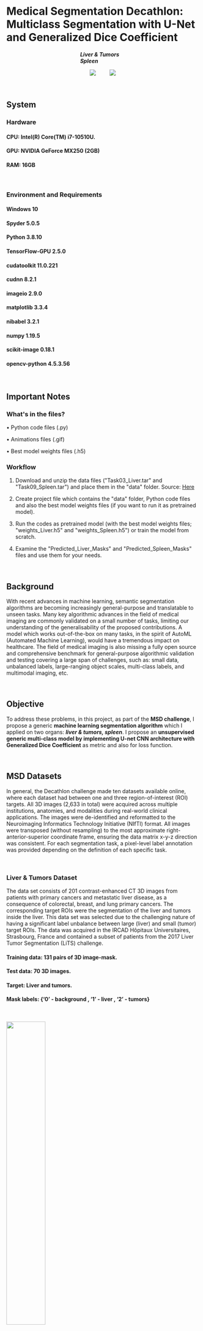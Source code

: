 # Medical Segmentation Decathlon: Multiclass Segmentation with U-Net and Generalized Dice Coefficient

<span>&nbsp;&nbsp;&nbsp;&nbsp;&nbsp;&nbsp;&nbsp;&nbsp;&nbsp;&nbsp;&nbsp;&nbsp;&nbsp;&nbsp;&nbsp;&nbsp;&nbsp;&nbsp;&nbsp;&nbsp;&nbsp;&nbsp;&nbsp;&nbsp;&nbsp;&nbsp;&nbsp;&nbsp;&nbsp;&nbsp;&nbsp;&nbsp;&nbsp;&nbsp;&nbsp;&nbsp;&nbsp;&nbsp;&nbsp;&nbsp;&nbsp;&nbsp;&nbsp;&nbsp;&nbsp;&nbsp;&nbsp;&nbsp;&nbsp;</span>***Liver & Tumors***
<span>&nbsp;&nbsp;&nbsp;&nbsp;&nbsp;&nbsp;&nbsp;&nbsp;&nbsp;&nbsp;&nbsp;&nbsp;&nbsp;&nbsp;&nbsp;&nbsp;&nbsp;&nbsp;&nbsp;&nbsp;&nbsp;&nbsp;&nbsp;&nbsp;&nbsp;&nbsp;&nbsp;&nbsp;&nbsp;&nbsp;&nbsp;&nbsp;&nbsp;&nbsp;&nbsp;&nbsp;&nbsp;&nbsp;&nbsp;&nbsp;&nbsp;&nbsp;&nbsp;&nbsp;&nbsp;&nbsp;&nbsp;&nbsp;&nbsp;</span>***Spleen***

<p align="center">
  <img src="https://user-images.githubusercontent.com/88136596/136297704-f872e328-096d-4a7d-96b0-a55f8bd420de.gif">
&nbsp; &nbsp; &nbsp; &nbsp;
  <img src="https://user-images.githubusercontent.com/88136596/136198937-c88385bb-a741-4115-89dc-d07ae7051649.gif">
</p>
<br/>

## System

### Hardware
#### CPU: Intel(R) Core(TM) i7-10510U.
#### GPU: NVIDIA GeForce MX250 (2GB)
#### RAM: 16GB
<br/>

### Environment and Requirements
#### Windows 10
#### Spyder 5.0.5
#### Python 3.8.10
#### TensorFlow-GPU 2.5.0 
#### cudatoolkit 11.0.221
#### cudnn 8.2.1
#### imageio 2.9.0
#### matplotlib 3.3.4
#### nibabel 3.2.1
#### numpy 1.19.5
#### scikit-image 0.18.1
#### opencv-python 4.5.3.56
<br/>

## Important Notes

### What's in the files?

• Python code files (.py)

• Animations files (.gif)

• Best model weights files (.h5)

### Workflow

1) Download and unzip the data files ("Task03_Liver.tar" and "Task09_Spleen.tar") and place them in the "data" folder.
   Source: [Here](https://drive.google.com/drive/folders/1HqEgzS8BV2c7xYNrZdEAnrHk7osJJ--2)

2) Create project file which contains the "data" folder, Python code files and also the best model weights files (if you want to run it as pretrained model).

3) Run the codes as pretrained model (with the best model weights files; "weights_Liver.h5" and "weights_Spleen.h5") or train the model from scratch.

4) Examine the "Predicted_Liver_Masks" and "Predicted_Spleen_Masks" files and use them for your needs.

<br/>

## Background

With recent advances in machine learning, semantic segmentation algorithms are becoming increasingly general-purpose and translatable to unseen tasks. Many key algorithmic advances in the field of medical imaging are commonly validated on a small number of tasks, limiting our understanding of the generalisability of the proposed contributions. A model which works out-of-the-box on many tasks, in the spirit of AutoML (Automated Machine Learning), would have a tremendous impact on healthcare. The field of medical imaging is also missing a fully open source and comprehensive benchmark for general-purpose algorithmic validation and testing covering a large span of challenges, such as: small data, unbalanced labels, large-ranging object scales, multi-class labels, and multimodal imaging, etc.

<br/>

## Objective
To address these problems, in this project, as part of the **MSD challenge**, I propose a generic **machine learning segmentation algorithm** which I applied on two organs: ***liver & tumors, spleen***. I propose an **unsupervised generic multi-class model by implementing U-net CNN architecture with Generalized Dice Coefficient** as metric and also for loss function.

<br/>

## MSD Datasets
In general, the Decathlon challenge made ten datasets available online, where each dataset had between one and three region-of-interest (ROI) targets. All 3D images (2,633 in total) were acquired across multiple institutions, anatomies, and modalities during real-world clinical applications. The images were de-identified and reformatted to the Neuroimaging Informatics Technology Initiative (NIfTI) format. All images were transposed (without resampling) to the most approximate right-anterior-superior coordinate frame, ensuring the data matrix x-y-z direction was consistent. For each segmentation task, a pixel-level label annotation was provided depending on the definition of each specific task.

<br/>

### Liver & Tumors Dataset
The data set consists of 201 contrast-enhanced CT 3D images from patients with primary cancers and metastatic liver disease, as a consequence of colorectal, breast, and lung primary cancers. The corresponding target ROIs were the segmentation of the liver and tumors inside the liver. This data set was selected due to the challenging nature of having a significant label unbalance between large (liver) and small (tumor) target ROIs. The data was acquired in the IRCAD Hôpitaux Universitaires, Strasbourg, France and contained a subset of patients from the 2017 Liver Tumor Segmentation (LiTS) challenge. 

#### Training data: 131 pairs of 3D image-mask.
#### Test data: 70 3D images.
#### Target: Liver and tumors.
#### Mask labels: {‘0’ - background , ‘1’ - liver , ‘2’ - tumors}
<br/>
<p align="left">
  <img src="https://user-images.githubusercontent.com/88136596/136630170-b90d9feb-9913-4ff1-9430-8829b78a0b3b.png" width="45%" hight="45%">
</p>
<br/>

### Spleen Dataset
The dataset consists of 61 portal venous phase CT scans from patients undergoing chemotherapy treatment for liver metastases. The corresponding target ROI was the spleen. This data set was selected due to the large variations in the field-of-view. The data was acquired in the Memorial Sloan Kettering Cancer Center, New York, US. 

#### Training data: 41 pairs of 3D image-mask.
#### Test data: 20 3D images.
#### Target: Spleen.
#### Mask labels: {‘0’ - background , ‘1’ - spleen}
<br/>
<p align="left">
  <img src="https://user-images.githubusercontent.com/88136596/136631736-e9c5ddf6-5fec-433d-86bc-67f9d69b398e.png" width="45%" hight="45%">
</p>
<br/>

## Preprocess

### From 3D to 2D
Each dataset consists of dozens of medical examinations in 3D, we’ll transform the 3-dimensional data into 2-d cuts as an input of our U-net. Namely, we’ll take each 3-dimensional volume and divide it into slices, hence, we’ll take the slices of all the 3D images and concatenated them together to a stack and thus we get a new augmented dataset.

### Downsampling the Data
The training dataset consists of an enormous amount of 2D slices, so in order to overcome overfitting we’ll downsample our data with a factor of 2 by downsampling each image (slice) in a half, i.e., take every second pixel lengthwise and widthwise of the image (in my case; 512/2). Also, in this way memory saving increased runtime speed.

### Data Normalization
It is necessary to transfer the range of values of the training and test images to match the range of values of the masks, hence we will perform data normalization, by applying this transformation:
<p align="left">
  <img src="https://user-images.githubusercontent.com/88136596/136672510-c2e84702-6dc7-4f27-9ace-b8c525db4825.png" width="30%" hight="30">
</p>
<br/>

## Generalized Dice Score as Metric and Generalized Dice Loss as Loss Function
<br/>
<p align="left">
  <img src="https://user-images.githubusercontent.com/88136596/136677128-0672f440-227b-413f-a4c7-a0823f7e0122.png" width="75%" hight="75%">
</p>

**Note**: *Generalized Dice Score metric much better than Sparse Categorical Cross-Entropy metric. When I tried to implement the model on the liver task with the 3 labels (label 0 is background) with Sparse Categorical Cross-Entropy I got training accuracy artificially high (> 98%), hence, I got overfitting. That because label 0 was being included in the loss calculation. So I decided to implement a Generalized Dice Score on our model.
Much better than.*

<br/>

## 'Adam' Optimizer
<br/>
<p align="left">
  <img src="https://user-images.githubusercontent.com/88136596/136677159-ca245859-b12a-4a88-b49e-38bf6dfe1c89.png" width="60%" hight="60%">
</p>

**Note**: *It's critical to use a very low learning rate because we have a large model. As a result, we are at risk of overfitting very quickly if we apply large weight updates. Here, we only want to readapt the pre-trained weights in an incremental way.*

<br/>

Source: [Here](https://www.deeplearningbook.org/)

<br/>

## Model Architecture: Multi-Class U-Net
<br/>
<p align="left">
  <img src="https://user-images.githubusercontent.com/88136596/136843152-0492fd61-08a7-4c66-900b-dd140a5f6610.PNG">
</p>

### U-net Advantages

• This architecture contains links between its first “increasing features resolution/decrease image resolution” and its second “decreasing feature resolution/upscaling image resolution”. These links consist of saving snapshots of the weights during the first phase of the network and copying them to the second phase of the network. This makes the network combining features from different spatial regions of the image and allows it to localize more precisely regions of interests.

• The “U-Net” doesn’t need multiple runs to perform image segmentation and can learn with very few labeled images that are well suited for image segmentation in biology or medicine.

• The “U-Net” doesn’t need multiple runs to perform image segmentation and can learn with very few labeled images that are well suited for image segmentation in biology or medicine.

• In this architecture, the network is input image size agnostic since it does not contain fully connected layers. This also leads to a smaller model weight size.

• Can be easily scaled to have multiple classes.

• Relatively easy to understand why architecture works, if you have a basic understanding of how convolutions work.

• Architecture works well with a small training set, thanks to the robustness provided with data augmentation.

<br/>

## Experiments and Results

#### Training duration: 8 hours (for each segmentation task).
#### Batch size: 5 (due to lack of memory)
#### Epochs: 20
#### Validation split: 20%
 
<br/>

### Liver & Tumors

#### Training Process

<br/>
<p align="left">
  <img src="https://user-images.githubusercontent.com/88136596/136902983-c61e02f2-9329-4b99-aa4f-833e8332f30d.png" width="75%" hight="75%">
</p>
<br/>

#### Exemples
<br/>
<p align="left">
  <img src="https://user-images.githubusercontent.com/88136596/136909118-9ef79a78-dc06-4a78-9f46-c25835bd6ff0.png" width="75%" hight="75%">
</p>
<br/>

### Spleen

#### Training Process
<br/>
<p align="left">
  <img src="https://user-images.githubusercontent.com/88136596/136905028-a027e411-eb64-4a27-9441-a7d943e5d9f7.png" width="75%" hight="75%">
</p>
<br/>

#### Exemples
<br/>
<p align="left">
  <img src="https://user-images.githubusercontent.com/88136596/136909740-627568f5-8fec-4c26-8c3e-4ce4f0a2fe94.png" width="75%" hight="75%">
</p>
<br/>

## Conclusions and Summary
In this project, I developed a single generic algorithm, that can be able to generalize and work accurately across multiple different medical segmentation tasks, without the need for any human interaction. I introduced the efficiency of our algorithm by applying it to two tasks; segmentation of spleen and liver with tumors. Experimental results show that our generic model based on U-net and Generalized Dice Coefficient algorithm leads to high segmentation performance, the test Generalized Dice Coefficient reached 89% for liver and tumors and 91% for the spleen which is satisfying. All this was done without human interaction and with a relatively short run time compared to traditional segmentation methods.

<br/>

### Contributes are welcome !
### Thank you :)

